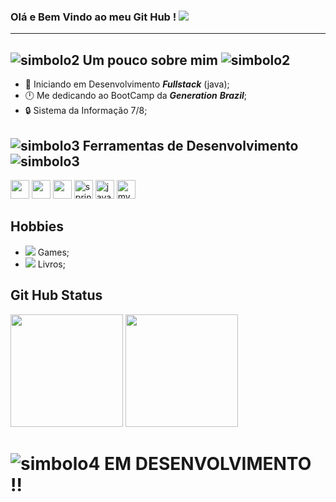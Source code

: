 ### Olá e Bem Vindo ao meu Git Hub ! <img src="https://img.icons8.com/nolan/50/github.png"/>
--------------------------------------
## ![simbolo2](https://img.icons8.com/offices/20/000000/batman-old.png) Um pouco sobre mim ![simbolo2](https://img.icons8.com/offices/20/000000/batman-old.png)
* :wrench: Iniciando em Desenvolvimento **_Fullstack_** (java);
* :clock12: Me dedicando ao BootCamp da **_Generation_** **_Brazil_**;
* :lock: Sistema da Informação 7/8; 

## ![simbolo3](https://img.icons8.com/material-two-tone/24/000000/geography--v2.png) Ferramentas de Desenvolvimento ![simbolo3](https://img.icons8.com/material-two-tone/24/000000/geography--v2.png)


<p align="left">
<img width="30" height="30" src="https://img.icons8.com/color/40/000000/java-coffee-cup-logo.png"/>
<img width="30" height="30" src="https://img.icons8.com/nolan/40/angularjs.png"/>
<img width="30" height="30" src="https://img.icons8.com/color/40/000000/java-coffee-cup-logo.png"/>
<img width="30" height="30" src="https://www.vectorlogo.zone/logos/springio/springio-icon.svg" alt="spring" /></code>
<img height="30" src="https://www.vectorlogo.zone/logos/java/java-icon.svg" alt="java" /></code>
<img width="30" height="30" src="https://www.vectorlogo.zone/logos/mysql/mysql-icon.svg" alt="mysql"/></code>
</p>

## Hobbies 
* <img src="https://img.icons8.com/cotton/20/000000/controller--v2.png"/> Games;
* <img src="https://img.icons8.com/color/20/000000/book.png"/> Livros;

## Git Hub Status
<div align="left">
<img height="180em" src="https://github-readme-stats.vercel.app/api/top-langs/?username=DhenSouza&exclude_repo=KNN-Image-Classification&show_icons=true&hide_border=true&layout=compact&langs_count=8&theme=midnight-purple"/>	
<img height="180em" src="https://github-readme-stats.vercel.app/api?username=DhenSouza&theme=midnight-purple&show_icons=true" />
</div>

# ![simbolo4](https://img.icons8.com/offices/30/000000/high-priority.png) EM DESENVOLVIMENTO !!

